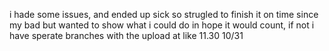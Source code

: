 i hade some issues, and ended up sick so strugled to finish it on time since my bad but wanted to show what i could do in hope it would count, if not i have sperate branches with the upload at like 11.30 10/31 
